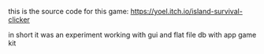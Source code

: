 this is the source code for this game:
https://yoel.itch.io/island-survival-clicker

in short it was an experiment working with gui and flat file db with app game kit